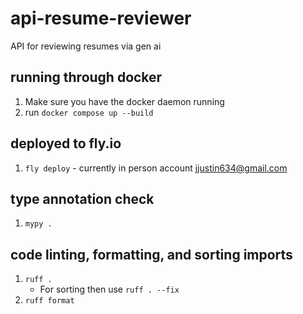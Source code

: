 # api-resume-reviewer
API for reviewing resumes via gen ai

## running through docker
1. Make sure you have the docker daemon running
2. run `docker compose up --build`

## deployed to fly.io
1. `fly deploy` - currently in person account <jjustin634@gmail.com>

## type annotation check
1. `mypy .`

## code linting, formatting, and sorting imports
1. `ruff .`
    - For sorting then use `ruff . --fix`
2. `ruff format`

